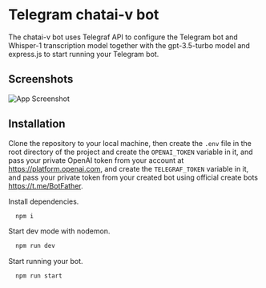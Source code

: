 # Telegram chatai-v bot

The chatai-v bot uses Telegraf API to configure the Telegram bot and Whisper-1 transcription model together with the gpt-3.5-turbo model and express.js to start running your Telegram bot.

## Screenshots

![App Screenshot](https://github.com/kas1qqqq/react-chatgpt-clone/assets/29861553/95ae8f4c-3123-4bef-b982-84b2fd38dd88)

## Installation

Clone the repository to your local machine, then create the `.env` file in the root directory of the project and create the `OPENAI_TOKEN` variable in it, and pass your private OpenAI token from your account at https://platform.openai.com, and create the `TELEGRAF_TOKEN` variable in it, and pass your private token from your created bot using official create bots https://t.me/BotFather.

Install dependencies.

```bash
  npm i
```

Start dev mode with nodemon.

```bash
  npm run dev
```

Start running your bot.

```bash
  npm run start
```
